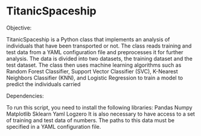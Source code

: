 # TitanicSpaceship

Objective:

TitanicSpaceship is a Python class that implements an analysis of individuals that have been transported or not. The class reads training and test data from a YAML configuration file and preprocesses it for further analysis. The data is divided into two datasets, the training dataset and the test dataset. The class then uses machine learning algorithms such as Random Forest Classifier, Support Vector Classifier (SVC), K-Nearest Neighbors Classifier (KNN), and Logistic Regression to train a model to predict the individuals carried


Dependencies:

To run this script, you need to install the following libraries:
Pandas
Numpy
Matplotlib
Sklearn
Yaml
Logzero
It is also necessary to have access to a set of training and test data of numbers. The paths to this data must be specified in a YAML configuration file.

